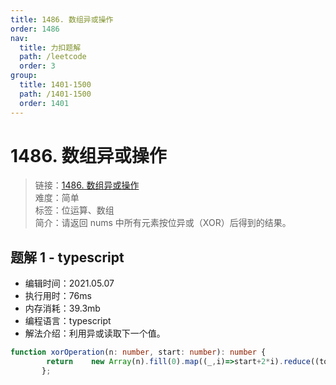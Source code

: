```yaml
---
title: 1486. 数组异或操作
order: 1486
nav:
  title: 力扣题解
  path: /leetcode
  order: 3
group:
  title: 1401-1500
  path: /1401-1500
  order: 1401
---
```


# 1486. 数组异或操作
    
> 链接：[1486. 数组异或操作](https://leetcode-cn.com/problems/xor-operation-in-an-array/)  
> 难度：简单  
> 标签：位运算、数组  
> 简介：请返回 nums 中所有元素按位异或（XOR）后得到的结果。
      
## 题解 1 - typescript
- 编辑时间：2021.05.07
- 执行用时：76ms
- 内存消耗：39.3mb
- 编程语言：typescript
- 解法介绍：利用异或读取下一个值。
```typescript
function xorOperation(n: number, start: number): number {
        return    new Array(n).fill(0).map((_,i)=>start+2*i).reduce((total,cur,i)=>i===0?cur:total^cur)
       };
```

      